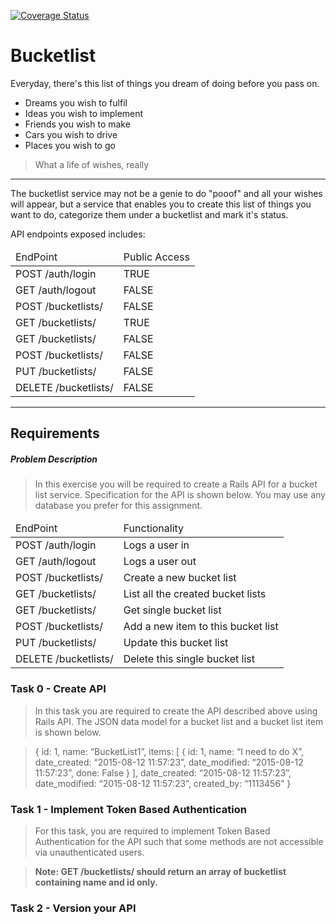 [![Coverage Status](https://coveralls.io/repos/andela-oakinniranye/mylyst/badge.svg?branch=master&service=github)](https://coveralls.io/github/andela-oakinniranye/mylyst?branch=master)

# Bucketlist

Everyday, there's this list of things you dream of doing before you pass on.

- Dreams you wish to fulfil
- Ideas you wish to implement
- Friends you wish to make
- Cars you wish to drive
- Places you wish to go

> What a life of wishes, really

* * *

The bucketlist service may not be a genie to do "pooof" and all your wishes will
appear, but a service that enables you to create this list of things you want to
do, categorize them under a bucketlist and mark it's status.

API endpoints exposed includes:

<table>
  <thead>
    <tr>
      <td>
        EndPoint
      </td>
      <td>
        Public Access
      </td>
    </tr>
  </thead>
  <tbody>
    <tr>
      <td>
        POST /auth/login
      </td>
      <td>
        TRUE
      </td>
    </tr>
    <tr>
      <td>
        GET /auth/logout
      </td>
      <td>
        FALSE
      </td>
    </tr>
    <tr>
      <td>
        POST /bucketlists/
      </td>
      <td>
        FALSE
      </td>
    </tr>
    <tr>
      <td>
        GET /bucketlists/
      </td>
      <td>
        TRUE
      </td>
    </tr>
    <tr>
      <td>
        GET /bucketlists/<id>
      </td>
      <td>
        FALSE
      </td>
    </tr>
    <tr>
      <td>
        POST /bucketlists/<id>
      </td>
      <td>
        FALSE
      </td>
    </tr>
    <tr>
      <td>
        PUT /bucketlists/<id>
      </td>
      <td>
        FALSE
      </td>
    </tr>
    <tr>
      <td>
        DELETE /bucketlists/<id>
      </td>
      <td>
        FALSE
      </td>
    </tr>
  </tbody>
</table>

* * *

## Requirements

##### Problem Description
> In this exercise you will be required to create a Rails API for a bucket list
service. Specification for the API is shown below. You may use any database you
prefer for this assignment.

<table>
  <thead>
    <tr>
      <td>
        EndPoint
      </td>
      <td>
        Functionality
      </td>
    </tr>
  </thead>
  <tbody>
    <tr>
      <td>
        POST /auth/login
      </td>
      <td>
        Logs a user in
      </td>
    </tr>
    <tr>
      <td>
        GET /auth/logout
      </td>
      <td>
        Logs a user out
      </td>
    </tr>
    <tr>
      <td>
        POST /bucketlists/
      </td>
      <td>
        Create a new bucket list
      </td>
    </tr>
    <tr>
      <td>
        GET /bucketlists/
      </td>
      <td>
        List all the created bucket lists
      </td>
    </tr>
    <tr>
      <td>
        GET /bucketlists/<id>
      </td>
      <td>
        Get single bucket list
      </td>
    </tr>
    <tr>
      <td>
        POST /bucketlists/<id>
      </td>
      <td>
        Add a new item to this bucket list
      </td>
    </tr>
    <tr>
      <td>
        PUT /bucketlists/<id>
      </td>
      <td>
        Update this bucket list
      </td>
    </tr>
    <tr>
      <td>
        DELETE /bucketlists/<id>
      </td>
      <td>
        Delete this single bucket list
      </td>
    </tr>
  </tbody>
</table>


### Task 0 - Create API
> In this task you are required to create the API described above using Rails API.
> The JSON data model for a bucket list and a bucket list item is shown below.

>  {
>   id: 1,
>   name: “BucketList1”,
>   items: [
>    {
>  id: 1,
>  name: “I need to do X”,
>  date_created: “2015-08-12 11:57:23”,
>  date_modified: “2015-08-12 11:57:23”,
>  done: False
>  }
>  ],
>   date_created: “2015-08-12 11:57:23”,
>   date_modified: “2015-08-12 11:57:23”,
>   created_by: “1113456”
>  }


### Task 1 - Implement Token Based Authentication
> For this task, you are required to implement Token Based Authentication for
> the API such that some methods are not accessible via unauthenticated users.

> **Note: GET /bucketlists/ should return an array of bucketlist containing name and id only.**

### Task 2 - Version your API
